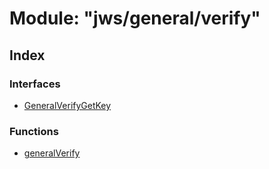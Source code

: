 # Module: "jws/general/verify"

## Index

### Interfaces

* [GeneralVerifyGetKey](../interfaces/_jws_general_verify_.generalverifygetkey.md)

### Functions

* [generalVerify](../functions/_jws_general_verify_.generalverify.md)
